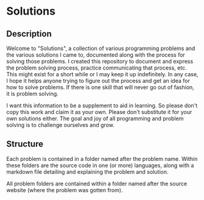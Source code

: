 # Solutions

## Description

Welcome to "Solutions", a collection of various programming problems and the various solutions I came to, documented along with the process for solving those problems. I created this repository to document and express the problem solving process, practice communicating that process, etc. This might exist for a short while or I may keep it up indefinitely. In any case, I hope it helps anyone trying to figure out the process and get an idea for how to solve problems. If there is one skill that will never go out of fashion, it is problem solving.

I want this information to be a supplement to aid in learning. So please don't copy this work and claim it as your own. Please don't substitute it for your own solutions either. The goal and joy of all programming and problem solving is to challenge ourselves and grow.

## Structure

Each problem is contained in a folder named after the problem name. Within these folders are the source code in one (or more) languages, along with a markdown file detailing and explaining the problem and solution.

All problem folders are contained within a folder named after the source website (where the problem was gotten from).

